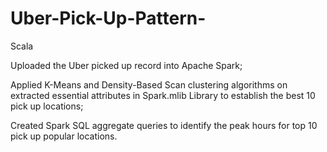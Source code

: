 # Uber-Pick-Up-Pattern-
Scala

Uploaded the Uber picked up record into Apache Spark;

Applied K-Means and Density-Based Scan clustering algorithms on extracted essential attributes in Spark.mlib Library to establish the best 10 pick up locations;

Created Spark SQL aggregate queries to identify the peak hours for top 10 pick up popular locations.
